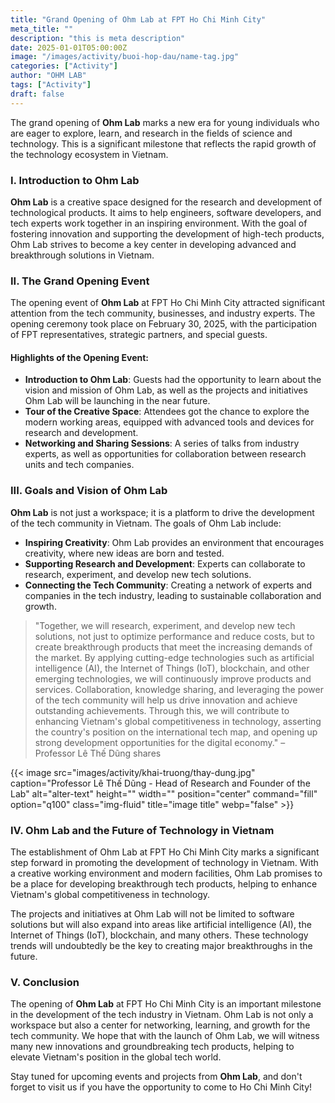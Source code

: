 ```yaml
---
title: "Grand Opening of Ohm Lab at FPT Ho Chi Minh City"
meta_title: ""
description: "this is meta description"
date: 2025-01-01T05:00:00Z
image: "/images/activity/buoi-hop-dau/name-tag.jpg"
categories: ["Activity"]
author: "OHM LAB"
tags: ["Activity"]
draft: false
---
```


The grand opening of **Ohm Lab** marks a new era for young individuals who are eager to explore, learn, and research in the fields of science and technology. This is a significant milestone that reflects the rapid growth of the technology ecosystem in Vietnam.

### I. Introduction to Ohm Lab

**Ohm Lab** is a creative space designed for the research and development of technological products. It aims to help engineers, software developers, and tech experts work together in an inspiring environment. With the goal of fostering innovation and supporting the development of high-tech products, Ohm Lab strives to become a key center in developing advanced and breakthrough solutions in Vietnam.

### II. The Grand Opening Event

The opening event of **Ohm Lab** at FPT Ho Chi Minh City attracted significant attention from the tech community, businesses, and industry experts. The opening ceremony took place on February 30, 2025, with the participation of FPT representatives, strategic partners, and special guests.

#### Highlights of the Opening Event:

- **Introduction to Ohm Lab**: Guests had the opportunity to learn about the vision and mission of Ohm Lab, as well as the projects and initiatives Ohm Lab will be launching in the near future.
- **Tour of the Creative Space**: Attendees got the chance to explore the modern working areas, equipped with advanced tools and devices for research and development.
- **Networking and Sharing Sessions**: A series of talks from industry experts, as well as opportunities for collaboration between research units and tech companies.

### III. Goals and Vision of Ohm Lab

**Ohm Lab** is not just a workspace; it is a platform to drive the development of the tech community in Vietnam. The goals of Ohm Lab include:

- **Inspiring Creativity**: Ohm Lab provides an environment that encourages creativity, where new ideas are born and tested.
- **Supporting Research and Development**: Experts can collaborate to research, experiment, and develop new tech solutions.
- **Connecting the Tech Community**: Creating a network of experts and companies in the tech industry, leading to sustainable collaboration and growth.

> "Together, we will research, experiment, and develop new tech solutions, not just to optimize performance and reduce costs, but to create breakthrough products that meet the increasing demands of the market. By applying cutting-edge technologies such as artificial intelligence (AI), the Internet of Things (IoT), blockchain, and other emerging technologies, we will continuously improve products and services. Collaboration, knowledge sharing, and leveraging the power of the tech community will help us drive innovation and achieve outstanding achievements. Through this, we will contribute to enhancing Vietnam's global competitiveness in technology, asserting the country's position on the international tech map, and opening up strong development opportunities for the digital economy." – Professor Lê Thế Dũng shares

{{< image src="images/activity/khai-truong/thay-dung.jpg" caption="Professor Lê Thế Dũng - Head of Research and Founder of the Lab" alt="alter-text" height="" width="" position="center" command="fill" option="q100" class="img-fluid" title="image title"  webp="false" >}}

### IV. Ohm Lab and the Future of Technology in Vietnam

The establishment of Ohm Lab at FPT Ho Chi Minh City marks a significant step forward in promoting the development of technology in Vietnam. With a creative working environment and modern facilities, Ohm Lab promises to be a place for developing breakthrough tech products, helping to enhance Vietnam's global competitiveness in technology.

The projects and initiatives at Ohm Lab will not be limited to software solutions but will also expand into areas like artificial intelligence (AI), the Internet of Things (IoT), blockchain, and many others. These technology trends will undoubtedly be the key to creating major breakthroughs in the future.

### V. Conclusion

The opening of **Ohm Lab** at FPT Ho Chi Minh City is an important milestone in the development of the tech industry in Vietnam. Ohm Lab is not only a workspace but also a center for networking, learning, and growth for the tech community. We hope that with the launch of Ohm Lab, we will witness many new innovations and groundbreaking tech products, helping to elevate Vietnam's position in the global tech world.

Stay tuned for upcoming events and projects from **Ohm Lab**, and don't forget to visit us if you have the opportunity to come to Ho Chi Minh City!
